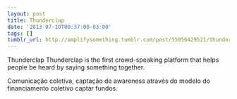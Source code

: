 ```yaml
---
layout: post
title: Thunderclap
date: '2013-07-10T00:37:00-03:00'
tags: []
tumblr_url: http://amplifysomething.tumblr.com/post/55056429521/thunderclap
---
```

Thunderclap
Thunderclap is the first crowd-speaking platform that helps people be heard by saying something together.

Comunicação coletiva, captação de awareness através do modelo do financiamento coletivo captar fundos.
